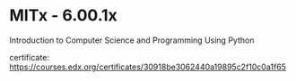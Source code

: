 # MITx - 6.00.1x
Introduction to Computer Science and Programming Using Python

certificate: https://courses.edx.org/certificates/30918be3062440a19895c2f10c0a1f65
